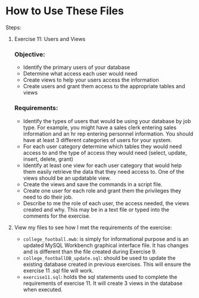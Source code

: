 # How to Use These Files
Steps:  
1. Exercise 11: Users and Views
   ### **Objective:**
   - Identify the primary users of your database
   - Determine what access each user would need
   - Create views to help your users access the information
   - Create users and grant them access to the appropriate tables and views

   ### **Requirements:**
   - Identify the types of users that would be using your database by job type. For example, you might have a sales clerk entering sales information and an hr rep entering personnel information. You should have at least 3 different categories of users for your system.
   - For each user category determine which tables they would need access to and the type of access they would need (select, update, insert, delete, grant)
   - Identify at least one view for each user category that would help them easily retrieve the data that they need access to. One of the views should be an updatable view.
   - Create the views and save the commands in a script file.
   - Create one user for each role and grant them the privileges they need to do their job.
   - Describe to me the role of each user, the access needed, the views created and why. This may be in a text file or typed into the comments for the exercise.
2. View my files to see how I met the requirements of the exercise:  
   - `college_football.mwb`: is simply for informational purpose and is an updated MySQL Workbench graphical interface file. It has changes and is different than the file created during Exercise 9. 
   - `college_footballDB_update.sql`: should be used to update the existing database created in previous exercises. This will ensure the exercise 11 .sql file will work.
   - `exercise11.sql`: holds the sql statements used to complete the requirements of exercise 11. It will create 3 views in the database when executed.